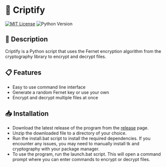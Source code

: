 # 🔏 Criptify

[![MIT License](https://img.shields.io/badge/license-MIT-green.svg)](https://opensource.org/licenses/MIT)
![Python Version](https://img.shields.io/badge/python-3.6%20%7C%203.7%20%7C%203.8%20%7C%203.9%20%7C%203.10-blue)

## 📝 Description

Criptify is a Python script that uses the Fernet encryption algorithm from the cryptography library to encrypt and decrypt files.

## 📋 Features

- Easy to use command line interface
- Generate a random Fernet key or use your own
- Encrypt and decrypt multiple files at once

## 📥 Installation

- Download the latest release of the program from the [release](https://github.com/Wrynch/Criptify/releases/latest) page.
- Unzip the downloaded file to a directory of your choice.
- Run the install.bat script to install the required dependencies. If you encounter any issues, you may need to manually install tk and cryptography with your package manager.
- To use the program, run the launch.bat script. This will open a command prompt where you can enter commands to encrypt or decrypt files.
